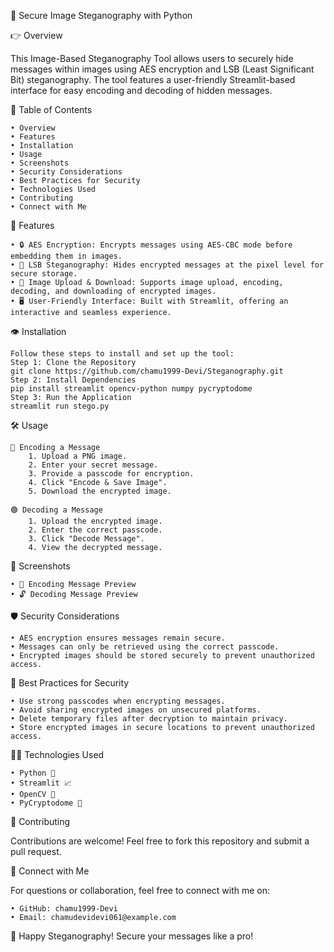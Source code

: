 🌟 Secure Image Steganography with Python

👉 Overview

This Image-Based Steganography Tool allows users to securely hide messages within images using AES encryption and LSB (Least Significant Bit) steganography. The tool features a user-friendly Streamlit-based interface for easy encoding and decoding of hidden messages.


📖 Table of Contents

	• Overview
	• Features
	• Installation
	• Usage
	• Screenshots
	• Security Considerations
	• Best Practices for Security
	• Technologies Used
	• Contributing
	• Connect with Me


💪 Features

	• 🔒 AES Encryption: Encrypts messages using AES-CBC mode before embedding them in images.
	• 🎨 LSB Steganography: Hides encrypted messages at the pixel level for secure storage.
	• 📂 Image Upload & Download: Supports image upload, encoding, decoding, and downloading of encrypted images.
	• 🖥️ User-Friendly Interface: Built with Streamlit, offering an interactive and seamless experience.
	


👁 Installation

	Follow these steps to install and set up the tool:
	Step 1: Clone the Repository
	git clone https://github.com/chamu1999-Devi/Steganography.git
	Step 2: Install Dependencies
	pip install streamlit opencv-python numpy pycryptodome
	Step 3: Run the Application
	streamlit run stego.py

🛠️ Usage

	🔵 Encoding a Message
		1. Upload a PNG image.
		2. Enter your secret message.
		3. Provide a passcode for encryption.
		4. Click "Encode & Save Image".
		5. Download the encrypted image.
	
	🟢 Decoding a Message
		1. Upload the encrypted image.
		2. Enter the correct passcode.
		3. Click "Decode Message".
		4. View the decrypted message.
		

📸 Screenshots

	• 🌟 Encoding Message Preview
	• 🔓 Decoding Message Preview
	

🛡️ Security Considerations

	• AES encryption ensures messages remain secure.
	• Messages can only be retrieved using the correct passcode.
	• Encrypted images should be stored securely to prevent unauthorized access.
	

🔐 Best Practices for Security

	• Use strong passcodes when encrypting messages.
	• Avoid sharing encrypted images on unsecured platforms.
	• Delete temporary files after decryption to maintain privacy.
	• Store encrypted images in secure locations to prevent unauthorized access.
	

👨‍💻 Technologies Used

	• Python 🐍
	• Streamlit 📈
	• OpenCV 🎥
	• PyCryptodome 🔑
	

🤝 Contributing

Contributions are welcome! Feel free to fork this repository and submit a pull request.


👤 Connect with Me

For questions or collaboration, feel free to connect with me on:

	• GitHub: chamu1999-Devi
	• Email: chamudevidevi061@example.com


🚀 Happy Steganography! Secure your messages like a pro!
